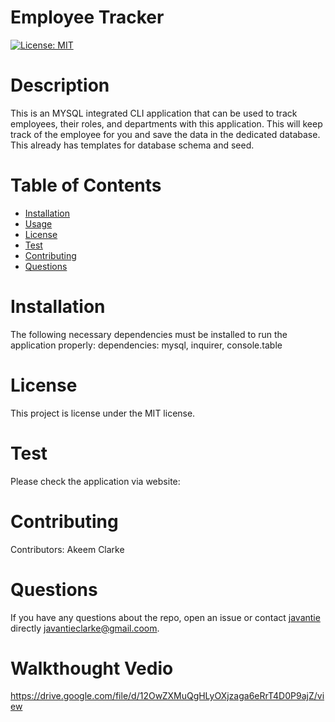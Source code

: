 # Employee Tracker
[![License: MIT](https://img.shields.io/badge/License-MIT-yellow.svg)](https://opensource.org/licenses/MIT)
# Description
This is an MYSQL integrated CLI application that can be used to track employees, their roles, and departments with this application. This will keep track of the employee for you and save the data in the dedicated database. This already has templates for database schema and seed.
# Table of Contents 
* [Installation](#installation)
* [Usage](#usage)
* [License](#license)
* [Test](#test)
* [Contributing](#contributing)
* [Questions](#questions)
# Installation
The following necessary dependencies must be installed to run the application properly: dependencies: mysql, inquirer, console.table
# License
  This project is license under the  MIT license.
# Test
Please check the application via website: 
# Contributing
​Contributors: Akeem Clarke
# Questions
If you have any questions about the repo, open an issue or contact [javantie](https://github.com/javantie) directly [javantieclarke@gmail.coom](mailto:javantieclarke@gmail.coom).


# Walkthought Vedio 
https://drive.google.com/file/d/12OwZXMuQgHLyOXjzaga6eRrT4D0P9ajZ/view
